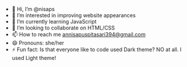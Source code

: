 - 👋 Hi, I’m @nisaps
- 👀 I’m interested in improving website appearances
- 🌱 I’m currently learning JavaScript
- 💞️ I’m looking to collaborate on HTML/CSS
- 📫 How to reach me annisapuspitasari394@gmail.com
- 😄 Pronouns: she/her
- ⚡ Fun fact: Is that everyone like to code used Dark theme? NO at all. I used Light theme!

<!---
nisaps/nisaps is a ✨ special ✨ repository because its `README.md` (this file) appears on your GitHub profile.
You can click the Preview link to take a look at your changes.
--->

